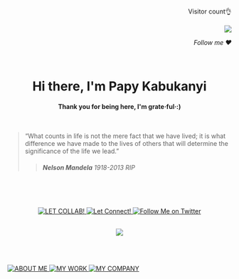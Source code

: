 <div align="right">

<p>
  Visitor count👌
  <br>
  <br>
  <img src="https://profile-counter.glitch.me/papykabukanyi/count.svg" />
</p>
<a><em>Follow me ❤️</em></a>
<br>
<br>
<br>
</div>
<h1 align="center">Hi there, I'm Papy Kabukanyi</h1>



<h4 align="center">Thank you for being here, I'm grate·ful·:)</h4>

<br>


>“What counts in life is not the mere fact that we have lived; it is what difference we have made to the lives of others that will determine the significance of the life we lead.”
>> <h6><strong>Nelson Mandela</strong> <em>1918-2013 RIP</em></h6>

<br>
<br>



<div align="center">


<a href=""> [![LET COLLAB!](https://img.shields.io/badge/GitHub-100000?style=for-the-badge&logo=github&logoColor=white)](https://github.com/papykabukanyi)</a><a href=""> [![Let Connect!](https://img.shields.io/badge/LinkedIN-100000?style=for-the-badge&logo=linkedin&logoColor=white)](https://www.linkedin.com/in/papykabukanyi)</a><a href=""> [![Follow Me on Twitter](https://img.shields.io/badge/Twitter-100000?style=for-the-badge&logo=twitter&logoColor=white)](https://twitter.com/kbkny)</a>



</div>

<br>

<div align="center" >
<img src="https://github-profile-summary-cards.vercel.app/api/cards/profile-details?username=papykabukanyi&&show_icons=true&title_color=142F43&icon_color=142F43&text_color=142F43&bg_color=FFAB4C">
</div>


<br>
<br>
<br>





<a href=""> [![ABOUT ME](https://img.shields.io/badge/ABOUT_ME-100000?style=for-the-badge&logoColor=white)](https://github.com/papykabukanyi)</a><a href=""> [![MY WORK](https://img.shields.io/badge/THINGS_IM_WORKING_ON-100000?style=for-the-badge&logoColor=white)](https://github.com/papykabukanyi)</a><a href=""> [![MY COMPANY](https://img.shields.io/badge/KKBKNY>NET-100000?style=for-the-badge&logoColor=white)](https://github.com/papykabukanyi)</a>